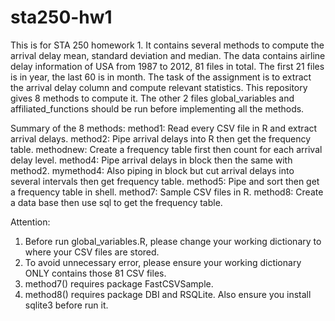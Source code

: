 sta250-hw1
==========

This is for STA 250 homework 1. It contains several methods to compute the arrival delay mean, standard deviation and median.
The data contains airline delay information of USA from 1987 to 2012, 81 files in total. The first 21 files is in year, the last 60 is in month.
The task of the assignment is to extract the arrival delay column and compute relevant statistics.
This repository gives 8 methods to compute it. The other 2 files global_variables and affiliated_functions should be run before implementing all the methods.

Summary of the 8 methods:
method1: Read every CSV file in R and extract arrival delays.
method2: Pipe arrival delays into R then get the frequency table.
methodnew: Create a frequency table first then count for each arrival delay level.
method4: Pipe arrival delays in block then the same with method2.
mymethod4: Also piping in block but cut arrival delays into several intervals then get frequency table.
method5: Pipe and sort then get a frequency table in shell.
method7: Sample CSV files in R.
method8: Create a data base then use sql to get the frequency table.

Attention:
1. Before run global_variables.R, please change your working dictionary to where your CSV files are stored.
2. To avoid unnecessary error, please ensure your working dictionary ONLY contains those 81 CSV files.
3. method7() requires package FastCSVSample.
4. method8() requires package DBI and RSQLite. Also ensure you install sqlite3 before run it.
